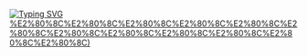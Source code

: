 [![Typing SVG](https://readme-typing-svg.demolab.com?font=Fira+Code&weight=600&size=25&duration=4000&pause=400&color=F70000&vCenter=true&repeat=false&width=480&height=38&lines=Hi+there%2C;I'm+Hossein+Khalili;I+hope+you+are+always+happy+%3A)%E2%80%8C%E2%80%8C%E2%80%8C%E2%80%8C%E2%80%8C%E2%80%8C%E2%80%8C%E2%80%8C%E2%80%8C%E2%80%8C%E2%80%8C%E2%80%8C)](https://git.io/typing-svg)
